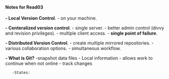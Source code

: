 #### Notes for Read03

**- Local Version Control**. 
    - on your machine. 
    
**- Centeralized version control**. 
    - single server. 
    - better admin control (divvy and revision privileges). 
    - multiple client access. 
    - **single point of failure**. 
    
    
**- Distributed Version Control**. 
    - create multiple mirrored repositories. 
    - various collaboration options. 
    - simultaneous workflow.  
    
**- What is Git?**
    -snapshot data files
    - Local information 
    - allows work to continue when not online
    - track changes
    
       -States:
